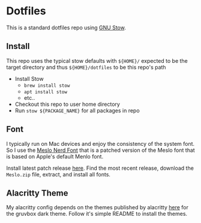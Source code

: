 # Dotfiles

This is a standard dotfiles repo using [GNU Stow](https://www.gnu.org/software/stow/).

## Install

This repo uses the typical stow defaults with `${HOME}/` expected to be the target directory and thus `${HOME}/dotfiles` to be this repo's path

- Install Stow
    - `brew install stow`
    - `apt install stow`
    - etc..
- Checkout this repo to user home directory
- Run `stow ${PACKAGE_NAME}` for all packages in repo

## Font

I typically run on Mac devices and enjoy the consistency of the system font. So I use the [Meslo Nerd Font](https://github.com/ryanoasis/nerd-fonts/tree/master/patched-fonts/Meslo) that is a patched version of the Meslo font that is based on Apple's default Menlo font.

Install latest patch release [here](https://github.com/ryanoasis/nerd-fonts/releases). Find the most recent release, download the `Meslo.zip` file, extract, and install all fonts.

## Alacritty Theme

My alacritty config depends on the themes published by alacritty [here](https://github.com/alacritty/alacritty-theme) for the gruvbox dark theme. Follow it's simple README to install the themes.
